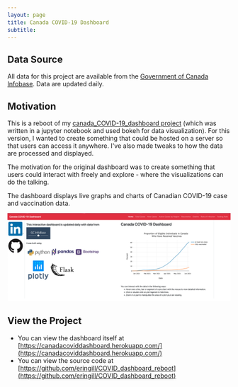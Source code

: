 ```yaml
---
layout: page
title: Canada COVID-19 Dashboard
subtitle: 
---
```

Data Source
-----------
All data for this project are available from the [Government of Canada Infobase](https://health-infobase.canada.ca). Data are updated daily.

Motivation
----------
This is a reboot of my [canada_COVID-19_dashboard project](https://github.com/eringill/canada_COVID-19_dashboard) (which was written in a jupyter notebook and used bokeh for data visualization).
For this version, I wanted to create something that could be hosted on a server so that users can access it anywhere.
I've also made tweaks to how the data are processed and displayed.

The motivation for the original dashboard was to create something that users could interact with freely and explore - where the visualizations can do the talking.

The dashboard displays live graphs and charts of Canadian COVID-19 case and vaccination data.

![dashboard home page](/assets/img/dashboard.png "Dashboard home page")

View the Project
----------------
- You can view the dashboard itself at [https://canadacoviddashboard.herokuapp.com/](https://canadacoviddashboard.herokuapp.com/)
- You can view the source code at [https://github.com/eringill/COVID_dashboard_reboot](https://github.com/eringill/COVID_dashboard_reboot)